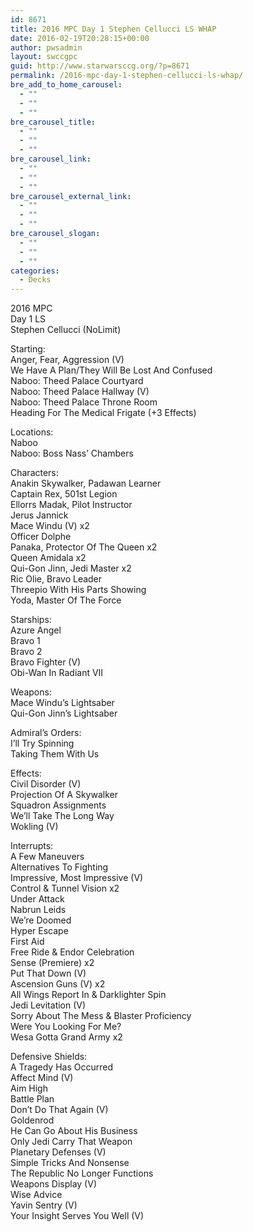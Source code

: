 ```yaml
---
id: 8671
title: 2016 MPC Day 1 Stephen Cellucci LS WHAP
date: 2016-02-19T20:28:15+00:00
author: pwsadmin
layout: swccgpc
guid: http://www.starwarsccg.org/?p=8671
permalink: /2016-mpc-day-1-stephen-cellucci-ls-whap/
bre_add_to_home_carousel:
  - ""
  - ""
  - ""
bre_carousel_title:
  - ""
  - ""
  - ""
bre_carousel_link:
  - ""
  - ""
  - ""
bre_carousel_external_link:
  - ""
  - ""
  - ""
bre_carousel_slogan:
  - ""
  - ""
  - ""
categories:
  - Decks
---
```

2016 MPC  
Day 1 LS  
Stephen Cellucci (NoLimit)

Starting:  
Anger, Fear, Aggression (V)  
We Have A Plan/They Will Be Lost And Confused  
Naboo: Theed Palace Courtyard  
Naboo: Theed Palace Hallway (V)  
Naboo: Theed Palace Throne Room  
Heading For The Medical Frigate (+3 Effects)

Locations:  
Naboo  
Naboo: Boss Nass&#8217; Chambers

Characters:  
Anakin Skywalker, Padawan Learner  
Captain Rex, 501st Legion  
Ellorrs Madak, Pilot Instructor  
Jerus Jannick  
Mace Windu (V) x2  
Officer Dolphe  
Panaka, Protector Of The Queen x2  
Queen Amidala x2  
Qui-Gon Jinn, Jedi Master x2  
Ric Olie, Bravo Leader  
Threepio With His Parts Showing  
Yoda, Master Of The Force

Starships:  
Azure Angel  
Bravo 1  
Bravo 2  
Bravo Fighter (V)  
Obi-Wan In Radiant VII

Weapons:  
Mace Windu&#8217;s Lightsaber  
Qui-Gon Jinn&#8217;s Lightsaber

Admiral&#8217;s Orders:  
I&#8217;ll Try Spinning  
Taking Them With Us

Effects:  
Civil Disorder (V)  
Projection Of A Skywalker  
Squadron Assignments  
We&#8217;ll Take The Long Way  
Wokling (V)

Interrupts:  
A Few Maneuvers  
Alternatives To Fighting  
Impressive, Most Impressive (V)  
Control & Tunnel Vision x2  
Under Attack  
Nabrun Leids  
We&#8217;re Doomed  
Hyper Escape  
First Aid  
Free Ride & Endor Celebration  
Sense (Premiere) x2  
Put That Down (V)  
Ascension Guns (V) x2  
All Wings Report In & Darklighter Spin  
Jedi Levitation (V)  
Sorry About The Mess & Blaster Proficiency  
Were You Looking For Me?  
Wesa Gotta Grand Army x2

Defensive Shields:  
A Tragedy Has Occurred  
Affect Mind (V)  
Aim High  
Battle Plan  
Don&#8217;t Do That Again (V)  
Goldenrod  
He Can Go About His Business  
Only Jedi Carry That Weapon  
Planetary Defenses (V)  
Simple Tricks And Nonsense  
The Republic No Longer Functions  
Weapons Display (V)  
Wise Advice  
Yavin Sentry (V)  
Your Insight Serves You Well (V)